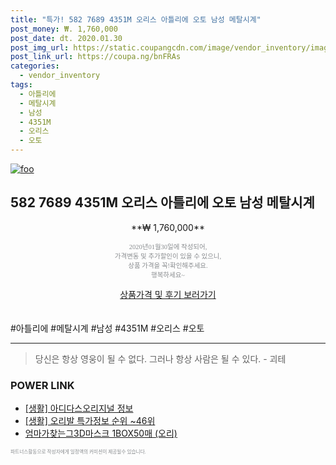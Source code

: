 ```yaml
--- 
title: "특가! 582 7689 4351M 오리스 아틀리에 오토 남성 메탈시계" 
post_money: ₩. 1,760,000 
post_date: dt. 2020.01.30 
post_img_url: https://static.coupangcdn.com/image/vendor_inventory/images/2018/08/07/21/3/c421a48d-33c5-4bed-938e-151c5ec374f1.jpg 
post_link_url: https://coupa.ng/bnFRAs 
categories: 
  - vendor_inventory 
tags: 
  - 아틀리에 
  - 메탈시계 
  - 남성 
  - 4351M 
  - 오리스 
  - 오토 
--- 
```

[![foo](https://static.coupangcdn.com/image/vendor_inventory/images/2018/08/07/21/3/c421a48d-33c5-4bed-938e-151c5ec374f1.jpg)](https://coupa.ng/bnFRAs) 

## 582 7689 4351M 오리스 아틀리에 오토 남성 메탈시계 
<p style="text-align: center;">**₩ 1,760,000**</p> 
<p style="text-align: center;"><span style="color: #898c8f; font-family: Georgia,Times,serif; font-size: 0.75em;">2020년01월30일에 작성되어, <br>가격변동 및 추가할인이 있을 수 있으니,<br> 상품 가격을 꼭!확인해주세요.<br>행복하세요~</span> 
</p>	 
<div markdown="0" style="text-align: center;"><a href="https://coupa.ng/bnFRAs" class="btn btn--success">상품가격 및 후기 보러가기</a></div> 
<br><br> 
  #아틀리에 #메탈시계 #남성 #4351M #오리스 #오토 
<hr> 

> 당신은 항상 영웅이 될 수 없다. 그러나 항상 사람은 될 수 있다. - 괴테 


### POWER LINK

* <a href="https://blog.naver.com/santokki14/221763574763" target="_blank"> [생활] 아디다스오리지널 정보 </a>
* <a href="https://blog.naver.com/sakai111/221778359290" target="_blank"> [생활] 오리발 특가정보 순위 ~46위</a>
* <a href="https://blog.naver.com/fasyy4321/221790498419" target="_blank">엄마가찾는그3D마스크 1BOX50매 (오리)</a>

<span style="color: #898c8f; font-family: Georgia,Times,serif; font-size: 0.55em;">파트너스활동으로 작성자에게 일정액의 커미션이 제공될수 있습니다.</span> 

